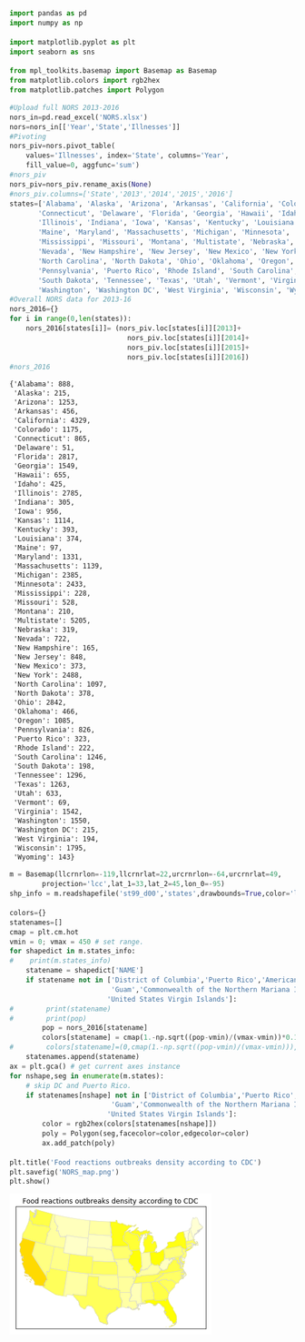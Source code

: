 

```python
import pandas as pd
import numpy as np

import matplotlib.pyplot as plt
import seaborn as sns

from mpl_toolkits.basemap import Basemap as Basemap
from matplotlib.colors import rgb2hex
from matplotlib.patches import Polygon
```


```python
#Upload full NORS 2013-2016
nors_in=pd.read_excel('NORS.xlsx')
nors=nors_in[['Year','State','Illnesses']]
#Pivoting
nors_piv=nors.pivot_table(
    values='Illnesses', index='State', columns='Year',
    fill_value=0, aggfunc='sum')
#nors_piv
nors_piv=nors_piv.rename_axis(None)
#nors_piv.columns=['State','2013','2014','2015','2016']
states=['Alabama', 'Alaska', 'Arizona', 'Arkansas', 'California', 'Colorado',
       'Connecticut', 'Delaware', 'Florida', 'Georgia', 'Hawaii', 'Idaho',
       'Illinois', 'Indiana', 'Iowa', 'Kansas', 'Kentucky', 'Louisiana',
       'Maine', 'Maryland', 'Massachusetts', 'Michigan', 'Minnesota',
       'Mississippi', 'Missouri', 'Montana', 'Multistate', 'Nebraska',
       'Nevada', 'New Hampshire', 'New Jersey', 'New Mexico', 'New York',
       'North Carolina', 'North Dakota', 'Ohio', 'Oklahoma', 'Oregon',
       'Pennsylvania', 'Puerto Rico', 'Rhode Island', 'South Carolina',
       'South Dakota', 'Tennessee', 'Texas', 'Utah', 'Vermont', 'Virginia',
       'Washington', 'Washington DC', 'West Virginia', 'Wisconsin', 'Wyoming']
#Overall NORS data for 2013-16
nors_2016={}
for i in range(0,len(states)):
    nors_2016[states[i]]= (nors_piv.loc[states[i]][2013]+
                             nors_piv.loc[states[i]][2014]+
                             nors_piv.loc[states[i]][2015]+
                             nors_piv.loc[states[i]][2016])
#nors_2016
```




    {'Alabama': 888,
     'Alaska': 215,
     'Arizona': 1253,
     'Arkansas': 456,
     'California': 4329,
     'Colorado': 1175,
     'Connecticut': 865,
     'Delaware': 51,
     'Florida': 2817,
     'Georgia': 1549,
     'Hawaii': 655,
     'Idaho': 425,
     'Illinois': 2785,
     'Indiana': 305,
     'Iowa': 956,
     'Kansas': 1114,
     'Kentucky': 393,
     'Louisiana': 374,
     'Maine': 97,
     'Maryland': 1331,
     'Massachusetts': 1139,
     'Michigan': 2385,
     'Minnesota': 2433,
     'Mississippi': 228,
     'Missouri': 528,
     'Montana': 210,
     'Multistate': 5205,
     'Nebraska': 319,
     'Nevada': 722,
     'New Hampshire': 165,
     'New Jersey': 848,
     'New Mexico': 373,
     'New York': 2488,
     'North Carolina': 1097,
     'North Dakota': 378,
     'Ohio': 2842,
     'Oklahoma': 466,
     'Oregon': 1085,
     'Pennsylvania': 826,
     'Puerto Rico': 323,
     'Rhode Island': 222,
     'South Carolina': 1246,
     'South Dakota': 198,
     'Tennessee': 1296,
     'Texas': 1263,
     'Utah': 633,
     'Vermont': 69,
     'Virginia': 1542,
     'Washington': 1550,
     'Washington DC': 215,
     'West Virginia': 194,
     'Wisconsin': 1795,
     'Wyoming': 143}




```python
m = Basemap(llcrnrlon=-119,llcrnrlat=22,urcrnrlon=-64,urcrnrlat=49,
        projection='lcc',lat_1=33,lat_2=45,lon_0=-95)
shp_info = m.readshapefile('st99_d00','states',drawbounds=True,color='lightgrey')

colors={}
statenames=[]
cmap = plt.cm.hot 
vmin = 0; vmax = 450 # set range.
for shapedict in m.states_info:
#    print(m.states_info)
    statename = shapedict['NAME']
    if statename not in ['District of Columbia','Puerto Rico','American Samoa',
                         'Guam','Commonwealth of the Northern Mariana Islands',
                        'United States Virgin Islands']:
#        print(statename)
#        print(pop)
        pop = nors_2016[statename]
        colors[statename] = cmap(1.-np.sqrt((pop-vmin)/(vmax-vmin))*0.1)[:3]
#        colors[statename]=(0,cmap(1.-np.sqrt((pop-vmin)/(vmax-vmin))),0)
    statenames.append(statename)
ax = plt.gca() # get current axes instance
for nshape,seg in enumerate(m.states):
    # skip DC and Puerto Rico.
    if statenames[nshape] not in ['District of Columbia','Puerto Rico','American Samoa',
                         'Guam','Commonwealth of the Northern Mariana Islands',
                        'United States Virgin Islands']:
        color = rgb2hex(colors[statenames[nshape]]) 
        poly = Polygon(seg,facecolor=color,edgecolor=color)
        ax.add_patch(poly)
        
plt.title('Food reactions outbreaks density according to CDC')
plt.savefig('NORS_map.png')
plt.show()

```


![png](output_2_0.png)


